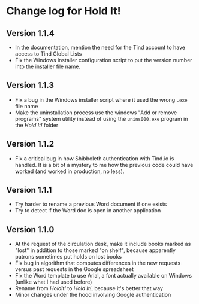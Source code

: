 Change log for Hold It!
=======================

Version 1.1.4
-------------

* In the documentation, mention the need for the Tind account to have access to Tind Global Lists
* Fix the Windows installer configuration script to put the version number into the installer file name.


Version 1.1.3
-------------

* Fix a bug in the Windows installer script where it used the wrong `.exe` file name
* Make the uninstallation process use the windows "Add or remove programs" system utility instead of using the `unins000.exe` program in the _Hold It!_ folder


Version 1.1.2
-------------

* Fix a critical bug in how Shibboleth authentication with Tind.io is handled.  It is a bit of a mystery to me how the previous code could have worked (and worked in production, no less).


Version 1.1.1
-------------

* Try harder to rename a previous Word document if one exists
* Try to detect if the Word doc is open in another application


Version 1.1.0
-------------

* At the request of the circulation desk, make it include books marked as "lost" in addition to those marked "on shelf", because apparently patrons sometimes put holds on lost books
* Fix bug in algorithm that computes differences in the new requests versus past requests in the Google spreadsheet
* Fix the Word template to use Arial, a font actually available on Windows (unlike what I had used before)
* Rename from _Holdit!_ to _Hold It!_, because it's better that way
* Minor changes under the hood involving Google authentication
